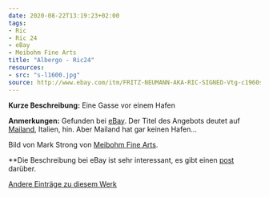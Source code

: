 ```yaml
---
date: 2020-08-22T13:19:23+02:00
tags:
- Ric
- Ric 24
- eBay
- Meibohm Fine Arts
title: "Albergo - Ric24"
resources:
- src: "s-l1600.jpg"
source: http://www.ebay.com/itm/FRITZ-NEUMANN-AKA-RIC-SIGNED-Vtg-c1960s-Color-Etching-ALBERGO-MILAN-ITALY-/133483534360?hash=item1f143d1818
---
```


**Kurze Beschreibung:** Eine Gasse vor einem Hafen

**Anmerkungen:** Gefunden bei [eBay](http://www.ebay.com/itm/FRITZ-NEUMANN-AKA-RIC-SIGNED-Vtg-c1960s-Color-Etching-ALBERGO-MILAN-ITALY-/133483534360?hash=item1f143d1818). Der Titel des Angebots deutet auf [Mailand](https://de.wikipedia.org/wiki/Mailand), Italien, hin. Aber Mailand hat gar keinen Hafen...

Bild von Mark Strong von [Meibohm Fine Arts](http://meibohmfinearts.com/).

**Die Beschreibung bei eBay ist sehr interessant, es gibt einen [post](/post/mystery-solved) darüber.

[Andere Einträge zu diesem Werk](/tags/ric-24)
